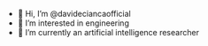 - 👋 Hi, I’m @davideciancaofficial
- 👀 I’m interested in engineering
- 🌱 I’m currently an artificial intelligence researcher


<!---
davideciancaofficial/davideciancaofficial is a ✨ special ✨ repository because its `README.md` (this file) appears on your GitHub profile.
You can click the Preview link to take a look at your changes.
--->
